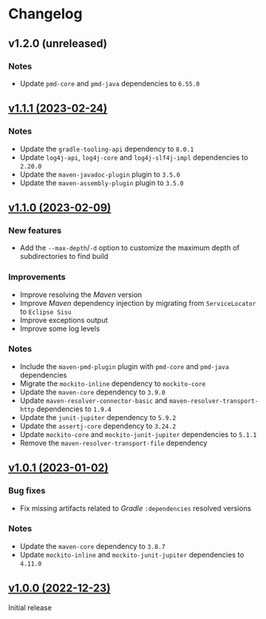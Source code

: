 # Changelog

## v1.2.0 (unreleased)

### Notes
- Update `pmd-core` and `pmd-java` dependencies to `6.55.0`

## [v1.1.1 (2023-02-24)](https://github.com/AlexisJehan/MavenCheck/releases/tag/v1.1.1)

### Notes
- Update the `gradle-tooling-api` dependency to `8.0.1`
- Update `log4j-api`, `log4j-core` and `log4j-slf4j-impl` dependencies to `2.20.0`
- Update the `maven-javadoc-plugin` plugin to `3.5.0`
- Update the `maven-assembly-plugin` plugin to `3.5.0`

## [v1.1.0 (2023-02-09)](https://github.com/AlexisJehan/MavenCheck/releases/tag/v1.1.0)

### New features
- Add the `--max-depth`/`-d` option to customize the maximum depth of subdirectories to find build

### Improvements
- Improve resolving the _Maven_ version
- Improve _Maven_ dependency injection by migrating from `ServiceLocator` to `Eclipse Sisu`
- Improve exceptions output
- Improve some log levels

### Notes
- Include the `maven-pmd-plugin` plugin with `pmd-core` and `pmd-java` dependencies
- Migrate the `mockito-inline` dependency to `mockito-core`
- Update the `maven-core` dependency to `3.9.0`
- Update `maven-resolver-connector-basic` and `maven-resolver-transport-http` dependencies to `1.9.4`
- Update the `junit-jupiter` dependency to `5.9.2`
- Update the `assertj-core` dependency to `3.24.2`
- Update `mockito-core` and `mockito-junit-jupiter` dependencies to `5.1.1`
- Remove the `maven-resolver-transport-file` dependency

## [v1.0.1 (2023-01-02)](https://github.com/AlexisJehan/MavenCheck/releases/tag/v1.0.1)

### Bug fixes
- Fix missing artifacts related to _Gradle_ `:dependencies` resolved versions

### Notes
- Update the `maven-core` dependency to `3.8.7`
- Update `mockito-inline` and `mockito-junit-jupiter` dependencies to `4.11.0`

## [v1.0.0 (2022-12-23)](https://github.com/AlexisJehan/MavenCheck/releases/tag/v1.0.0)
Initial release